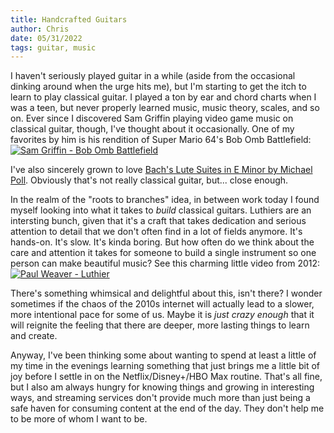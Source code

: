 ```yaml
---
title: Handcrafted Guitars
author: Chris
date: 05/31/2022
tags: guitar, music
---
```


I haven't seriously played guitar in a while (aside from the occasional dinking around when the urge hits me), but I'm 
starting to get the itch to learn to play classical guitar. I played a ton by ear and chord charts when I was a teen,
but never properly learned music, music theory, scales, and so on. Ever since I discovered Sam Griffin playing video
game music on classical guitar, though, I've thought about it occasionally. One of my favorites by him
is his rendition of Super Mario 64's Bob Omb Battlefield: [![Sam Griffin - Bob Omb Battlefield](https://img.youtube.com/vi/P6fdJKTyEC0/0.jpg)](https://www.youtube.com/watch?v=P6fdJKTyEC0)

I've also sincerely grown to love [Bach's Lute Suites in E Minor by Michael Poll](https://open.spotify.com/album/5slvBQDvIYVGTuW8vrFAxQ?si=zNPxrX8UQ7y5FFAivOdK4Q).
Obviously that's not really classical guitar, but... close enough.

In the realm of the "roots to branches" idea, in between work today I found myself looking into what it takes to _build_
classical guitars. Luthiers are an intersting bunch, given that it's a craft that takes dedication and serious attention
to detail that we don't often find in a lot of fields anymore. It's hands-on. It's slow. It's kinda boring. But how often
do we think about the care and attention it takes for someone to build a single instrument so one person can make 
beautiful music? See this charming little video from 2012: [![Paul Weaver - Luthier](https://img.youtube.com/vi/2hDeqianIXo/0.jpg)](https://www.youtube.com/watch?v=2hDeqianIXo)

There's something whimsical and delightful about this, isn't there? I wonder sometimes if the chaos of the 2010s internet
will actually lead to a slower, more intentional pace for some of us. Maybe it is _just crazy enough_ that it will reignite
the feeling that there are deeper, more lasting things to learn and create.

Anyway, I've been thinking some about wanting to spend at least a little of my time in the evenings learning something
that just brings me a little bit of joy before I settle in on the Netflix/Disney+/HBO Max routine. That's all fine,
but I also am always hungry for knowing things and growing in interesting ways, and streaming services don't provide
much more than just being a safe haven for consuming content at the end of the day. They don't help me to be more of
whom I want to be.